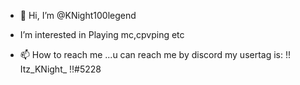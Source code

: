 - 👋 Hi, I’m @KNight100legend
- I’m interested in Playing mc,cpvping etc


- 📫 How to reach me ...u can reach me by discord my usertag is:   !! Itz_KNight_ !!#5228
<!---
KNight100legend/KNight100legend is a ✨ special ✨ repository because its `README.md` (this file) appears on your GitHub profile.
You can click the Preview link to take a look at your changes.
--->
